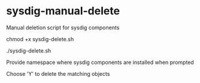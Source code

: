 # sysdig-manual-delete
Manual deletion script for sysdig components

chmod +x sysdig-delete.sh

./sysdig-delete.sh

Provide namespace where sysdig components are installed when prompted

Choose 'Y' to delete the matching objects
